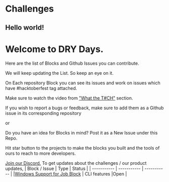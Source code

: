 # Challenges

## Hello world!

# Welcome to DRY Days.

Here are the list of Blocks and Github Issues you can contribute.

We will keep updating the List. So keep an eye on it.

On Each repository Block you can see its issues and work on issues which have #hacktoberfest tag attached.

Make sure to watch the video from ["What the T#CH"](https://hacktoberfest.appblocks.com/#techSection) section.

If you wish to report a bugs or feedback, make sure to add them as a Github issue in its corresponding repository

or

Do you have an idea for Blocks in mind? Post it as a New Issue under this Repo.

Hit star button to the projects to make the blocks you built and the tools of ours to reach to more developers.

[Join our Discord.](https://discord.com/invite/b7YSVvHp2x) To get updates about the challenges / our product updates, 
| Block / Issue | Type | Status |
| ----------- | ----------- | ----------- |
|[Windows Support for Job Block](https://github.com/appblocks-hub/BB-CLI/issues/9)   | CLI features   |Open       |
